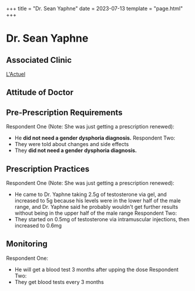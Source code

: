 +++
title = "Dr. Sean Yaphne"
date = 2023-07-13
template = "page.html"
+++

# Dr. Sean Yaphne
## Associated Clinic
[L'Actuel](@/blog/clinics/actuel.md)
## Attitude of Doctor
## Pre-Prescription Requirements
Respondent One (Note: She was just getting a prescription renewed):
* He **did not need a gender dysphoria diagnosis.**
Respondent Two:
* They were told about changes and side effects
* They **did not need a gender dysphoria diagnosis.**
## Prescription Practices
Respondent One (Note: She was just getting a prescription renewed):
* He came to Dr. Yaphne taking 2.5g of testosterone via gel, and increased to 5g because his levels were in the lower half of the male range, and Dr. Yaphne said he probably wouldn't get further results without being in the upper half of the male range
Respondent Two:
* They started on 0.5mg of testosterone via intramuscular injections, then increased to 0.6mg
## Monitoring
Respondent One:
* He will get a blood test 3 months after upping the dose
Respondent Two:
* They get blood tests every 3 months
